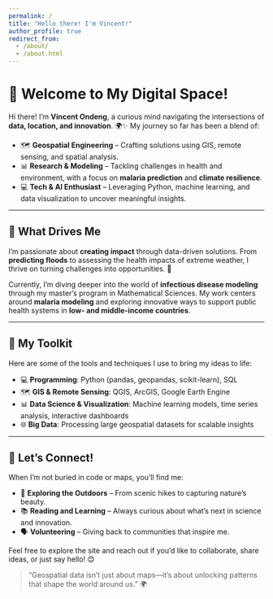 ```yaml
---
permalink: /
title: "Hello there! I'm Vincent!"
author_profile: true
redirect_from: 
  - /about/
  - /about.html
---
```


# 👋 Welcome to My Digital Space!  

Hi there! I’m **Vincent Ondeng**, a curious mind navigating the intersections of **data, location, and innovation**. 🌍✨ My journey so far has been a blend of:  

- 🗺️ **Geospatial Engineering** – Crafting solutions using GIS, remote sensing, and spatial analysis.  
- 📊 **Research & Modeling** – Tackling challenges in health and environment, with a focus on **malaria prediction** and **climate resilience**.  
- 💻 **Tech & AI Enthusiast** – Leveraging Python, machine learning, and data visualization to uncover meaningful insights.  

---

## 🌟 What Drives Me  

I’m passionate about **creating impact** through data-driven solutions. From **predicting floods** to assessing the health impacts of extreme weather, I thrive on turning challenges into opportunities. 🌱  

Currently, I’m diving deeper into the world of **infectious disease modeling** through my master’s program in Mathematical Sciences. My work centers around **malaria modeling** and exploring innovative ways to support public health systems in **low- and middle-income countries**.

---

## 🧠 My Toolkit  

Here are some of the tools and techniques I use to bring my ideas to life:  
- 💻 **Programming**: Python (pandas, geopandas, scikit-learn), SQL  
- 🗺️ **GIS & Remote Sensing**: QGIS, ArcGIS, Google Earth Engine  
- 📊 **Data Science & Visualization**: Machine learning models, time series analysis, interactive dashboards  
- 🌐 **Big Data**: Processing large geospatial datasets for scalable insights  

---

## 🎯 Let’s Connect!  

When I’m not buried in code or maps, you’ll find me:  
- 🌄 **Exploring the Outdoors** – From scenic hikes to capturing nature’s beauty.  
- 📚 **Reading and Learning** – Always curious about what’s next in science and innovation.  
- 🗣️ **Volunteering** – Giving back to communities that inspire me.  

Feel free to explore the site and reach out if you’d like to collaborate, share ideas, or just say hello! 😊  


> “Geospatial data isn’t just about maps—it’s about unlocking patterns that shape the world around us.” 🌍

